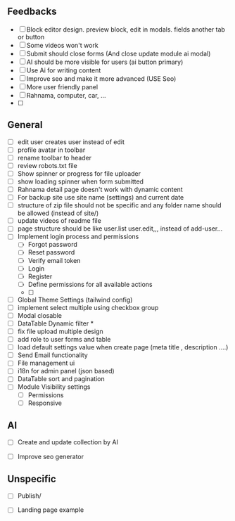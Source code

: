## Feedbacks
- [ ] Block editor design. preview block, edit in modals. fields another tab or button
- [ ] Some videos won't work
- [ ] Submit should close forms (And close update module ai modal)
- [ ] AI should be more visible for users (ai button primary)
- [ ] Use Ai for writing content
- [ ] Improve seo and make it more advanced (USE Seo)
- [ ] More user friendly panel
- [ ] Rahnama, computer, car, ...
- [ ] 

## General
- [ ] edit user creates user instead of edit
- [ ] profile avatar in toolbar
- [ ] rename toolbar to header
- [ ] review robots.txt file
- [ ] Show spinner or progress for file uploader
- [ ] show loading spinner when form submitted
- [ ] Rahnama detail page doesn't work with dynamic content
- [ ] For backup site use site name (settings) and current date
- [ ] structure of zip file should not be specific and any folder name should be allowed (instead of site/)
- [ ] update videos of readme file
- [ ] page structure should be like user.list user.edit,,, instead of add-user...
- [ ] Implement login process and permissions
    - [ ] Forgot password
    - [ ] Reset password
    - [ ] Verify email token
    - [ ] Login
    - [ ] Register
    - [ ] Define permissions for all available actions
    - [ ] 
- [ ] Global Theme Settings (tailwind config)
- [ ] implement select multiple using checkbox group
- [ ] Modal closable
- [ ] DataTable Dynamic filter *
- [ ] fix file upload multiple design
- [ ] add role to user forms and table
- [ ] load default settings value when create page (meta title , description ....)
- [ ] Send Email functionality
- [ ] File management ui
- [ ] i18n for admin panel (json based)
- [ ] DataTable sort and pagination
- [ ] Module Visibility settings 
    - [ ] Permissions
    - [ ] Responsive

## AI
- [ ] Create and update collection by AI
- [ ] Improve seo generator


## Unspecific
- [ ] Publish/
- [ ] Landing page example


